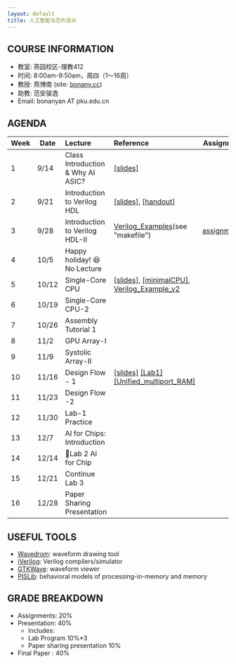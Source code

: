 ```yaml
---
layout: default
title: 人工智能与芯片设计
---
```


## COURSE INFORMATION

- 教室: 燕园校区-理教412
- 时间: 8:00am-9:50am，周四（1～16周）
- 教授: 燕博南 (site: [bonany.cc](https://bonany.cc))
- 助教: 范安骏逸
- Email: bonanyan AT pku.edu.cn

## AGENDA

| Week | Date  | Lecture                           | Reference                                                                                                                                                      | Assignment                                         |
| ---- | ----- | :-------------------------------- | :------------------------------------------------------------------------------------------------------------------------------------------------------------- | -------------------------------------------------- |
| 1    | 9/14  | Class Introduction & Why AI ASIC? | [\[slides\]](/assets/lec/L1_Intro.pdf)                                                                                                                         |                                                    |
| 2    | 9/21  | Introduction to Verilog HDL       | [\[slides\]](/assets/lec/L2_Verilog.pdf), [\[handout\]](/assets/lec/handout-2023-09-22-0910.png)                                                               |                                                    |
| 3    | 9/28  | Introduction to Verilog HDL-II    | [Verilog_Examples](/assets/examples/verilog_examples.tar.gz)(see "makefile")                                                                                   | [assignment1](/assets/assignment/assignment_1.pdf) |
| 4    | 10/5  | Happy holiday! 😆 No Lecture     |                                                                                                                                                                |                                                    |
| 5    | 10/12 | Single-Core CPU                   | [\[slides\]](/assets/lec/L3_cpu.pdf), [\[minimalCPU\]](/assets/lec/MinimalistCPU_v2.tar.gz), [Verilog_Example_v2](/assets/examples/verilog_examples_v2.tar.gz) |                                                    |
| 6    | 10/19 | Single-Core CPU-2                 |                                                                                                                                                                |                                                    |
| 7    | 10/26 | Assembly Tutorial 1               |                                                                                                                                                                |                                                    |
| 8    | 11/2  | GPU Array-I                       |                                                                                                                                                                |                                                    |
| 9    | 11/9  | Systolic Array-II                 |                                                                                                                                                                |                                                    |
| 10   | 11/16 | Design Flow - 1                   | [\[slides\]](/assets/lec/Lec6_DesignFlow.pdf)  [\[Lab1\]](/assets/assignment/Lab1.pdf) [\[Unified_multiport_RAM\]](/assets/lec/unified_multiport_ram.tar.gz)                                                                        |                                                    |
| 11   | 11/23 | Design Flow -2                    |                                                                                                                                                                |                                                    |
| 12   | 11/30 | Lab-1 Practice                    |                                                                                                                                                                |                                                    |
| 13   | 12/7  | AI for Chips: Introduction        |                                                                                                                                                                |                                                    |
| 14   | 12/14 | 🌟Lab 2 AI for Chip              |                                                                                                                                                                |                                                    |
| 15   | 12/21 | Continue Lab 3                    |                                                                                                                                                                |                                                    |
| 16   | 12/28 | Paper Sharing Presentation        |                                                                                                                                                                |                                                    |

## USEFUL TOOLS

- [Wavedrom](https://wavedrom.com): waveform drawing tool
- [iVerilog](https://github.com/steveicarus/iverilog): Verilog compilers/simulator
- [GTKWave](https://gtkwave.sourceforge.net): waveform viewer
- [PISLib](https://bonany.gitlab.io/pis/): behavioral models of processing-in-memory and memory


## GRADE BREAKDOWN

- Assignments: 20%
- Presentation: 40%
  - Includes:
  - Lab Program 10%\*3
  - Paper sharing presentation 10%
- Final Paper : 40%
